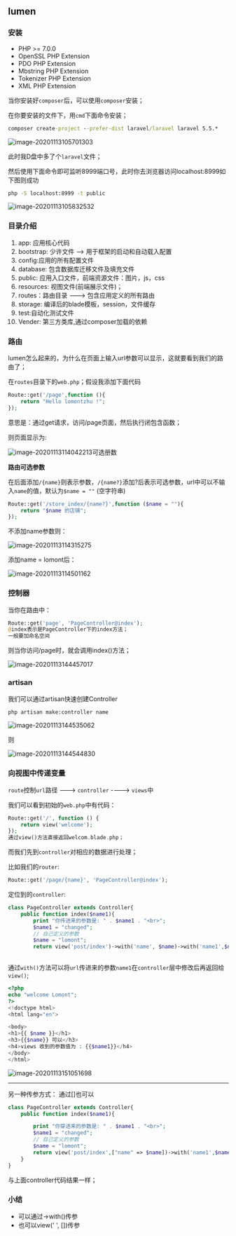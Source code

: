 ## lumen

### 安装

- PHP >= 7.0.0
- OpenSSL PHP Extension
- PDO PHP Extension
- Mbstring PHP Extension
- Tokenizer PHP Extension
- XML PHP Extension

当你安装好`composer`后，可以使用`composer`安装；

在你要安装的文件下，用`cmd`下面命令安装；

```cmd
composer create-project --prefer-dist laravel/laravel laravel 5.5.*
```

![image-20201113105701303](../img/image-20201113105701303.png)

此时我D盘中多了个`laravel`文件；

然后使用下面命令即可监听8999端口号，此时你去浏览器访问localhost:8999如下图则成功

```cmd
php -S localhost:8999 -t public
```

![image-20201113105832532](../img/image-20201113105832532.png)



### 目录介绍

1. app: 应用核心代码
2. bootstrap: 少许文件 --> 用于框架的启动和自动载入配置
3. config:应用的所有配置文件
4. database: 包含数据库迁移文件及填充文件
5. public: 应用入口文件，前端资源文件：图片，js，css
6. resources: 视图文件(前端展示文件)；
7. routes：路由目录 ---> 包含应用定义的所有路由
8. storage: 编译后的blade模板，session，文件缓存
9. test:自动化测试文件
10. Vender: 第三方类库,通过composer加载的依赖

### 路由

lumen怎么起来的，为什么在页面上输入url参数可以显示，这就要看到我们的路由了；

在`routes`目录下的`web.php`；假设我添加下面代码

```php
Route::get('/page',function (){
    return "Hello lomontzhu !";
});
```

意思是：通过get请求，访问/page页面，然后执行闭包含函数；

则页面显示为:

![image-20201113114042213](../img/image-20201113114042213.png)可选册数

**路由可选参数**

在后面添加`/{name}`则表示参数，`/{name?}`添加?后表示可选参数，url中可以不输入`name`的值，默认为`$name = ""` (空字符串)

```php
Route::get('/store_index/{name?}',function ($name = ""){
    return "$name 的店铺";
});
```

不添加name参数则：

![image-20201113114315275](../img/image-20201113114315275.png)

添加name = lomont后：

![image-20201113114501162](../img/image-20201113114501162.png)

### 控制器

当你在路由中：

```php
Route::get('page', 'PageController@index');
@index表示是PageController下的index方法；
一般要加命名空间
```

则当你访问/page时，就会调用index()方法；

![image-20201113144457017](../img/image-20201113144457017.png)

### artisan

我们可以通过artisan快速创建Controller

```txt
php artisan make:controller name
```



![image-20201113144535062](../img/image-20201113144535062.png)

则

![image-20201113144544830](../img/image-20201113144544830.png)

### 向视图中传递变量

`route`控制`url`路径 ---> `controller` ---->  `views`中

我们可以看到初始的`web.php`中有代码：

```php
Route::get('/', function () {
    return view('welcome');
});
通过view()方法直接返回welcom.blade.php；
```

而我们先到`controller`对相应的数据进行处理；

比如我们的`router`:

```php
Route::get('/page/{name}', 'PageController@index');
```

定位到的`controller`:

```php
class PageController extends Controller{
    public function index($name1){
        print "你传进来的参数是: " . $name1 . "<br>";
        $name1 = "changed";
        // 自己定义的参数
        $name = "lomont";
        return view('post/index')->with('name', $name)->with('name1',$name1);
   
```

通过`with()`方法可以将`url`传进来的参数`name1`在`controller`层中修改后再返回给`view()`;

```php
<?php
echo "welcome Lomont";
?>
<!doctype html>
<html lang="en">

<body>
<h1>{{ $name }}</h1>
<h3>{{$name}} 可以</h3>
<h4>views 收到的参数值为 : {{$name1}}</h4>
</body>
</html>
```

![image-20201113151051698](../img/image-20201113151051698.png)

---

另一种传参方式： 通过[]也可以

```php
class PageController extends Controller{
    public function index($name1){

        print "你穿进来的参数是: " . $name1 . "<br>";
        $name1 = "changed";
        // 自己定义的参数
        $name = "lomont";
        return view('post/index',["name" => $name])->with('name1',$name1);
    }
}
```

与上面controller代码结果一样；

### 小结

+ 可以通过->with()传参
+ 也可以view('  ', [])传参